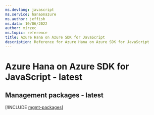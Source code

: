 ```yaml
---
ms.devlang: javascript
ms.service: hanaonazure
ms.author: jeffish
ms.data: 10/06/2022
author: xirzec
ms.topic: reference
title: Azure Hana on Azure SDK for JavaScript
description: Reference for Azure Hana on Azure SDK for JavaScript
---
```

# Azure Hana on Azure SDK for JavaScript - latest

## Management packages - latest
[!INCLUDE [mgmt-packages](hana-on-azure-mgmt-index.md)]